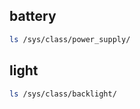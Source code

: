 ## battery

```bash
ls /sys/class/power_supply/
```
## light

```bash
ls /sys/class/backlight/
```

